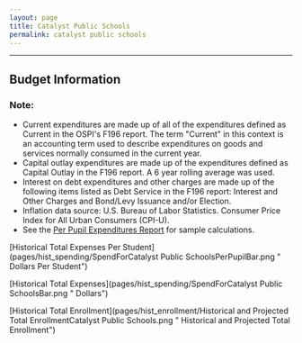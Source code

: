 ```yaml
---
layout: page
title: Catalyst Public Schools
permalink: catalyst public schools
---
```




___

## Budget Information
### Note:
- Current expenditures are made up of all of the expenditures defined as Current in the OSPI's F196 report. The term "Current" in this context is an accounting term used to describe expenditures on goods and services normally consumed in the current year.
- Capital outlay expenditures are made up of the expenditures defined as Capital Outlay in the F196 report. A 6 year rolling average was used.
- Interest on debt expenditures and other charges are made up of the following items listed as Debt Service in the F196 report: Interest and Other Charges and Bond/Levy Issuance and/or Election.
- Inflation data source: U.S. Bureau of Labor Statistics. Consumer Price Index for All Urban Consumers (CPI-U).
- See the [Per Pupil Expenditures Report](report_expenditures) for sample calculations.

[Historical Total Expenses Per Student](pages/hist_spending/SpendForCatalyst Public SchoolsPerPupilBar.png " Dollars Per Student")

[Historical Total Expenses](pages/hist_spending/SpendForCatalyst Public SchoolsBar.png " Dollars")

[Historical Total Enrollment](pages/hist_enrollment/Historical and Projected Total EnrollmentCatalyst Public Schools.png " Historical and Projected Total Enrollment")

